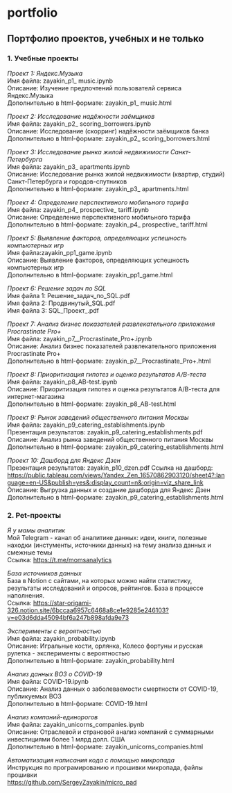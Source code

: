 # portfolio
## Портфолио проектов, учебных и не только

### 1. Учебные проекты  
   
*Проект 1: Яндекс.Музыка*   
Имя файла: zayakin_p1_ music.ipynb   
Описание: Изучение предпочтений пользователй сервиса Яндекс.Музыка   
Дополнительно в html-формате: zayakin_p1_ music.html  

*Проект 2: Исследование надёжности заёмщиков*     
Имя файла: zayakin_p2_ scoring_borrowers.ipynb   
Описание: Исследование (скорринг) надёжности заёмщиков банка    
Дополнительно в html-формате: zayakin_p2_ scoring_borrowers.html
   
*Проект 3: Исследование рынка жилой недвижимости Санкт-Петербурга*     
Имя файла: zayakin_p3_ apartments.ipynb   
Описание: Исследование рынка жилой недвижимости (квартир, студий) Санкт-Петербурга и городов-спутников    
Дополнительно в html-формате: zayakin_p3_ apartments.html   
    
*Проект 4: Определение перспективного мобильного тарифа*     
Имя файла: zayakin_p4_ prospective_ tariff.ipynb   
Описание: Определение перспективного мобильного тарифа    
Дополнительно в html-формате: zayakin_p4_ prospective_ tariff.html   
   
*Проект 5: Выявление факторов, определяющих успешность компьютерных игр*     
Имя файла:zayakin_pp1_game.ipynb   
Описание: Выявление факторов, определяющих успешность компьютерных игр    
Дополнительно в html-формате: zayakin_pp1_game.html  
   
*Проект 6: Решение задач по SQL*     
Имя файла 1: Решение_задач_по_SQL.pdf  
Имя файла 2: Продвинутый_SQL.pdf   
Имя файла 3: SQL_Проект_.pdf
   
*Проект 7: Анализ бизнес показателей развлекательного приложения Procrastinate Pro+*     
Имя файла: zayakin_p7__Procrastinate_Pro+.ipynb   
Описание: Анализ бизнес показателей развлекательного приложения Procrastinate Pro+    
Дополнительно в html-формате: zayakin_p7__Procrastinate_Pro+.html  

*Проект 8: Приоритизация гипотез и оценка результатов А/В-теста*   
Имя файла: zayakin_p8_AB-test.ipynb   
Описание: Приоритизация гипотез и оценка результатов А/В-теста для интернет-магазина   
Дополнительно в html-формате: zayakin_p8_AB-test.html    
    
*Проект 9: Рынок заведений общественного питания Москвы*   
Имя файла: zayakin_p9_catering_establishments.ipynb    
Презентация результатов: zayakin_p9_catering_establishments.pdf   
Описание: Анализ рынка заведений общественного питания Москвы   
Дополнительно в html-формате: zayakin_p9_catering_establishments.html   

*Проект 10: Дашборд для Яндекс Дзен*    
Презентация результатов: zayakin_p10_dzen.pdf
Ссылка на дашборд: https://public.tableau.com/views/Yandex_Zen_16570862903120/sheet4?:language=en-US&publish=yes&:display_count=n&:origin=viz_share_link
Описание: Выгрузка данных и создание дашборда для Яндекс Дзен   
Дополнительно в html-формате: zayakin_p9_catering_establishments.html   
    
### 2. Pet-проекты  
*Я у мамы аналитик*   
Мой Telegram - канал об аналитике данных: идеи, книги, полезные находки (инстументы, источники данных) на тему анализа данных и смежные темы   
Ссылка: https://t.me/momsanalytics    
   
*База источников данных*   
База в Notion с сайтами, на которых можно найти статистику, результаты исследований и опросов, рейтингов. База в процессе наполнения.    
Ссылка: https://star-origami-326.notion.site/6bccaa6957c6468a8ce1e9285e246103?v=e03d6dda45094bf6a247b898afda9e73

*Эксперименты с вероятностью*   
Имя файла: zayakin_probability.ipynb  
Описание: Игральные кости, орлянка, Колесо фортуны и русская рулетка - эксперименты с вероятностью   
Дополнительно в html-формате: zayakin_probability.html     
    
*Анализ данных ВОЗ о COVID-19*   
Имя файла: COVID-19.ipynb  
Описание: Анализ данных о заболеваемости смертности от COVID-19, публикуемых ВОЗ    
Дополнительно в html-формате: COVID-19.html     
           
*Анализ компаний-единорогов*   
Имя файла: zayakin_unicorns_companies.ipynb  
Описание: Отраслевой и страновой анализ компаний с суммарными инвестициями более 1 млрд долл. США   
Дополнительно в html-формате: zayakin_unicorns_companies.html  
   
*Автоматизация написания кода с помощью микропада*   
Инструкция по програмированию и прошивки микропада, файлы прошивки   
https://github.com/SergeyZayakin/micro_pad
